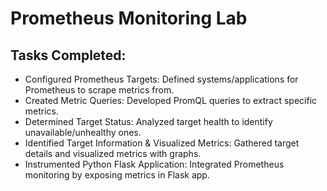 # Prometheus Monitoring Lab

## Tasks Completed: 
- Configured Prometheus Targets: Defined systems/applications for Prometheus to scrape metrics from.
- Created Metric Queries: Developed PromQL queries to extract specific metrics.
- Determined Target Status: Analyzed target health to identify unavailable/unhealthy ones.
- Identified Target Information & Visualized Metrics: Gathered target details and visualized metrics with graphs.
- Instrumented Python Flask Application: Integrated Prometheus monitoring by exposing metrics in Flask app.